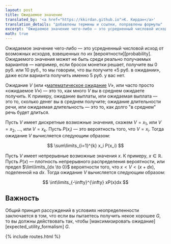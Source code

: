 ```yaml
---
layout: post
title: Ожидаемое значение
translated_by: '<a href="https://kkirdan.github.io">К. Кирдан</a>'
translation_details: "добавлены термины и ссылки, поправлены формулы"
excerpt: "Ожидаемое значение чего-либо — это усредненный числовой исход от возможных исходов, взвешенных по их вероятности."
math: true
---
```

Ожидаемое значение чего-либо — это усредненный числовой исход от возможных исходов, взвешенных по их [вероятности][probability]. Ожидаемого значения может не быть среди реально получаемых вариантов — например, если бросок монетки решает, получите вы 0 руб. или 10 руб., то мы говорим, что вы получите «5 руб. в ожидании», даже если варианта получить именно 5 руб. у вас нет.

Ожидание $V$ (или «[математическое ожидание](https://ru.wikipedia.org/wiki/%D0%9C%D0%B0%D1%82%D0%B5%D0%BC%D0%B0%D1%82%D0%B8%D1%87%D0%B5%D1%81%D0%BA%D0%BE%D0%B5_%D0%BE%D0%B6%D0%B8%D0%B4%D0%B0%D0%BD%D0%B8%D0%B5) $V$», или часто просто «ожидаемое $V$») — это то, как много $V$ вы в среднем ожидаете получить. К примеру, ожидание выплаты, или ожидаемая выплата — это то, сколько денег вы в среднем получите; ожидание длительности речи, или ожидаемая длительность — это то, как долго "в среднем" речь будет длиться.

Пусть $V$ имеет дискретные возможные значения, скажем $V = x_1$, или $V = x_2$, ..., или $V = x_k$. Пусть $P(x_i)$ — это вероятность того, что $V=x_i$. Тогда ожидание $V$ вычисляется следующим образом:

$$ \sum\limits_{i=1}^{k} x_i P(x_i) $$

Пусть $V$ имеет непрерывные возможные значения $x$. К примеру, $x\in\mathbb{R}$. Пусть $P(x)$ — плотность непрерывного распределения вероятности, или предел $\lim\limits_{dx \to 0}$ вероятности того, что $x < V < (x+dx)$, поделенной на $dx$. Тогда ожидание $V$ вычисляется следующим образом:

$$ \int\limits_{-\infty}^{\infty} xP(x)dx $$

## Важность

Общий принцип рассуждений в условиях неопределенности заключается в том, что если вы пытаетесь получить некое хорошее $G$, то вы должны действовать так, чтобы [максимизировать ожидание][expected_utility_formalism] $G$.

{% include routes.html %}
